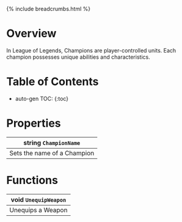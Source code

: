 {% include breadcrumbs.html %}


# Overview
In League of Legends, Champions are player-controlled units. Each champion possesses unique abilities and characteristics.

# Table of Contents
* auto-gen TOC:
{:toc}

# Properties

|string ``ChampionName``  |
|---------------------------|
| Sets the name of a Champion |


# Functions

|void ``UnequipWeapon``  |
|---------------------------|
| Unequips a Weapon |
